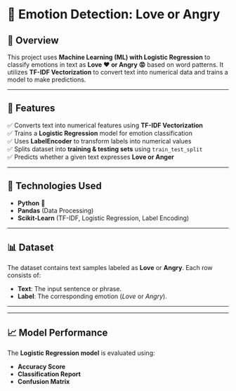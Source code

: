 # 🚀 Emotion Detection: Love or Angry

## 📌 Overview
This project uses **Machine Learning (ML) with Logistic Regression** to classify emotions in text as **Love ❤️ or Angry 😡** based on word patterns. It utilizes **TF-IDF Vectorization** to convert text into numerical data and trains a model to make predictions.

---

## 📂 Features
✅ Converts text into numerical features using **TF-IDF Vectorization**  
✅ Trains a **Logistic Regression** model for emotion classification  
✅ Uses **LabelEncoder** to transform labels into numerical values  
✅ Splits dataset into **training & testing sets** using `train_test_split`  
✅ Predicts whether a given text expresses **Love or Anger**  

---

## 🔧 Technologies Used
- **Python** 🐍  
- **Pandas** (Data Processing)  
- **Scikit-Learn** (TF-IDF, Logistic Regression, Label Encoding)  

---

## 📊 Dataset
The dataset contains text samples labeled as **Love** or **Angry**. Each row consists of:
- **Text**: The input sentence or phrase.  
- **Label**: The corresponding emotion (*Love* or *Angry*).  

---



---

## 📈 Model Performance
The **Logistic Regression model** is evaluated using:
- **Accuracy Score**  
- **Classification Report**  
- **Confusion Matrix**  






